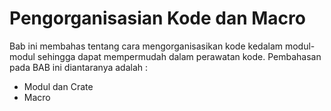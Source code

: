 # Pengorganisasian Kode dan Macro

Bab ini membahas tentang cara mengorganisasikan kode kedalam modul-modul sehingga dapat mempermudah dalam perawatan kode.
Pembahasan pada BAB ini diantaranya adalah :

* Modul dan Crate
* Macro

